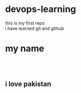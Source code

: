 # devops-learning
this is my first repo
<br>
i have learned git and github
<h1>my name <h2>
<br>
<h2> i love pakistan<h2>
